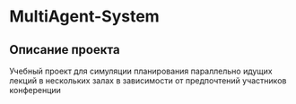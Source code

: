 # MultiAgent-System
## Описание проекта
Учебный проект для симуляции планирования параллельно идущих лекций в нескольких залах в зависимости от предпочтений участников конференции
